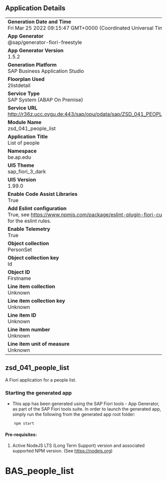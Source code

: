 ## Application Details
|               |
| ------------- |
|**Generation Date and Time**<br>Fri Mar 25 2022 09:15:47 GMT+0000 (Coordinated Universal Time)|
|**App Generator**<br>@sap/generator-fiori-freestyle|
|**App Generator Version**<br>1.5.2|
|**Generation Platform**<br>SAP Business Application Studio|
|**Floorplan Used**<br>2listdetail|
|**Service Type**<br>SAP System (ABAP On Premise)|
|**Service URL**<br>http://r36z.ucc.ovgu.de:443/sap/opu/odata/sap/ZSD_041_PEOPLE_SRV
|**Module Name**<br>zsd_041_people_list|
|**Application Title**<br>List of people|
|**Namespace**<br>be.ap.edu|
|**UI5 Theme**<br>sap_fiori_3_dark|
|**UI5 Version**<br>1.99.0|
|**Enable Code Assist Libraries**<br>True|
|**Add Eslint configuration**<br>True, see https://www.npmjs.com/package/eslint-plugin-fiori-custom for the eslint rules.|
|**Enable Telemetry**<br>True|
|**Object collection**<br>PersonSet|
|**Object collection key**<br>Id|
|**Object ID**<br>Firstname|
|**Line item collection**<br>Unknown|
|**Line item collection key**<br>Unknown|
|**Line item ID**<br>Unknown|
|**Line item number**<br>Unknown|
|**Line item unit of measure**<br>Unknown|

## zsd_041_people_list

A Fiori application for a people list.

### Starting the generated app

-   This app has been generated using the SAP Fiori tools - App Generator, as part of the SAP Fiori tools suite.  In order to launch the generated app, simply run the following from the generated app root folder:

```
    npm start
```

#### Pre-requisites:

1. Active NodeJS LTS (Long Term Support) version and associated supported NPM version.  (See https://nodejs.org)


# BAS_people_list
